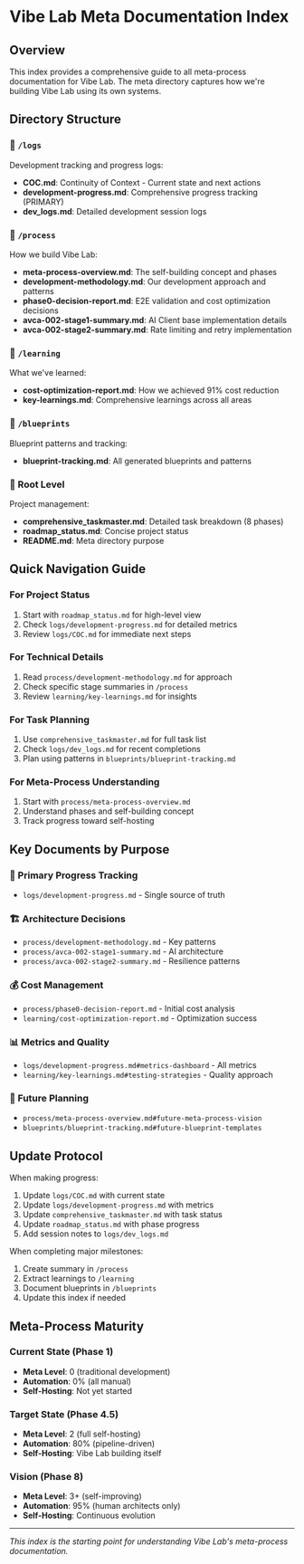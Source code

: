# Vibe Lab Meta Documentation Index

## Overview
This index provides a comprehensive guide to all meta-process documentation for Vibe Lab. The meta directory captures how we're building Vibe Lab using its own systems.

## Directory Structure

### 📁 `/logs`
Development tracking and progress logs:
- **COC.md**: Continuity of Context - Current state and next actions
- **development-progress.md**: Comprehensive progress tracking (PRIMARY)
- **dev_logs.md**: Detailed development session logs

### 📁 `/process`
How we build Vibe Lab:
- **meta-process-overview.md**: The self-building concept and phases
- **development-methodology.md**: Our development approach and patterns
- **phase0-decision-report.md**: E2E validation and cost optimization decisions
- **avca-002-stage1-summary.md**: AI Client base implementation details
- **avca-002-stage2-summary.md**: Rate limiting and retry implementation

### 📁 `/learning`
What we've learned:
- **cost-optimization-report.md**: How we achieved 91% cost reduction
- **key-learnings.md**: Comprehensive learnings across all areas

### 📁 `/blueprints`
Blueprint patterns and tracking:
- **blueprint-tracking.md**: All generated blueprints and patterns

### 📁 Root Level
Project management:
- **comprehensive_taskmaster.md**: Detailed task breakdown (8 phases)
- **roadmap_status.md**: Concise project status
- **README.md**: Meta directory purpose

## Quick Navigation Guide

### For Project Status
1. Start with `roadmap_status.md` for high-level view
2. Check `logs/development-progress.md` for detailed metrics
3. Review `logs/COC.md` for immediate next steps

### For Technical Details
1. Read `process/development-methodology.md` for approach
2. Check specific stage summaries in `/process`
3. Review `learning/key-learnings.md` for insights

### For Task Planning
1. Use `comprehensive_taskmaster.md` for full task list
2. Check `logs/dev_logs.md` for recent completions
3. Plan using patterns in `blueprints/blueprint-tracking.md`

### For Meta-Process Understanding
1. Start with `process/meta-process-overview.md`
2. Understand phases and self-building concept
3. Track progress toward self-hosting

## Key Documents by Purpose

### 🎯 Primary Progress Tracking
- `logs/development-progress.md` - Single source of truth

### 🏗️ Architecture Decisions
- `process/development-methodology.md` - Key patterns
- `process/avca-002-stage1-summary.md` - AI architecture
- `process/avca-002-stage2-summary.md` - Resilience patterns

### 💰 Cost Management
- `process/phase0-decision-report.md` - Initial cost analysis
- `learning/cost-optimization-report.md` - Optimization success

### 📊 Metrics and Quality
- `logs/development-progress.md#metrics-dashboard` - All metrics
- `learning/key-learnings.md#testing-strategies` - Quality approach

### 🔮 Future Planning
- `process/meta-process-overview.md#future-meta-process-vision`
- `blueprints/blueprint-tracking.md#future-blueprint-templates`

## Update Protocol

When making progress:
1. Update `logs/COC.md` with current state
2. Update `logs/development-progress.md` with metrics
3. Update `comprehensive_taskmaster.md` with task status
4. Update `roadmap_status.md` with phase progress
5. Add session notes to `logs/dev_logs.md`

When completing major milestones:
1. Create summary in `/process`
2. Extract learnings to `/learning`
3. Document blueprints in `/blueprints`
4. Update this index if needed

## Meta-Process Maturity

### Current State (Phase 1)
- **Meta Level**: 0 (traditional development)
- **Automation**: 0% (all manual)
- **Self-Hosting**: Not yet started

### Target State (Phase 4.5)
- **Meta Level**: 2 (full self-hosting)
- **Automation**: 80% (pipeline-driven)
- **Self-Hosting**: Vibe Lab building itself

### Vision (Phase 8)
- **Meta Level**: 3+ (self-improving)
- **Automation**: 95% (human architects only)
- **Self-Hosting**: Continuous evolution

---
*This index is the starting point for understanding Vibe Lab's meta-process documentation.* 